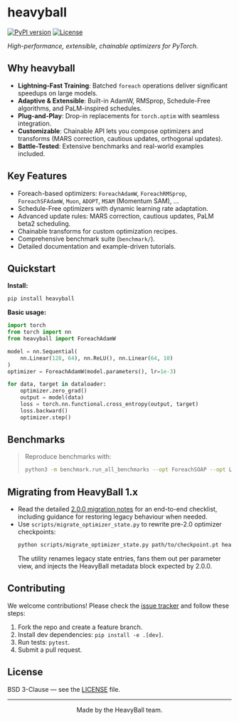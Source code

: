 # heavyball

[![PyPI version](https://img.shields.io/pypi/v/heavyball?color=blue)][pypi]
[![License](https://img.shields.io/badge/license-BSD--3--Clause-blue.svg)][license]

_High-performance, extensible, chainable optimizers for PyTorch._

## Why heavyball

- **Lightning-Fast Training**: Batched `foreach` operations deliver significant speedups on large models.
- **Adaptive & Extensible**: Built-in AdamW, RMSprop, Schedule-Free algorithms, and PaLM-inspired schedules.
- **Plug-and-Play**: Drop-in replacements for `torch.optim` with seamless integration.
- **Customizable**: Chainable API lets you compose optimizers and transforms (MARS correction, cautious updates, orthogonal updates).
- **Battle-Tested**: Extensive benchmarks and real-world examples included.

## Key Features

- Foreach-based optimizers: `ForeachAdamW`, `ForeachRMSprop`, `ForeachSFAdamW`, `Muon`, `ADOPT`, `MSAM` (Momentum SAM), …
- Schedule-Free optimizers with dynamic learning rate adaptation.
- Advanced update rules: MARS correction, cautious updates, PaLM beta2 scheduling.
- Chainable transforms for custom optimization recipes.
- Comprehensive benchmark suite (`benchmark/`).
- Detailed documentation and example-driven tutorials.

## Quickstart

**Install:**
```bash
pip install heavyball
```

**Basic usage:**
```python
import torch
from torch import nn
from heavyball import ForeachAdamW

model = nn.Sequential(
    nn.Linear(128, 64), nn.ReLU(), nn.Linear(64, 10)
)
optimizer = ForeachAdamW(model.parameters(), lr=1e-3)

for data, target in dataloader:
    optimizer.zero_grad()
    output = model(data)
    loss = torch.nn.functional.cross_entropy(output, target)
    loss.backward()
    optimizer.step()
```

## Benchmarks

> Reproduce benchmarks with:
> ```bash
> python3 -m benchmark.run_all_benchmarks --opt ForeachSOAP --opt LaProp --opt AdamW --opt Muon --opt ForeachCachedNewtonPSGD  --opt RMSprop --opt OrthoLaProp --opt ForeachSFAdamW --opt ForeachADOPT --opt LaPropOrtho --opt CachedPSGDKron --opt SignLaProp --opt ForeachSOLP --opt PSGDLRA --opt NewtonPSGDLRA --opt NewtonHybrid2PSGDKron --opt NewtonHybrid2PSGDLRA --opt mars-NewtonHybrid2PSGDLRA --opt MSAMLaProp --opt mars-adaptive-NewtonHybrid2PSGDKron  --opt mars-ortho-NewtonHybrid2PSGDKron --opt MuonLaProp --opt mars-unscaled-NewtonHybrid2PSGDKron --opt mars-NewtonHybrid2PSGDKron --opt cautious-AdamW --opt unscaled_cautious-AdamW --opt mars-AdamW  --dtype float32 --steps 1000000 --trials 1000 --parallelism 256 --seeds 1 --difficulties trivial --difficulties easy --difficulties medium --difficulties hard --difficulties extreme --difficulties nightmare --timeout 2880
> ```

## Migrating from HeavyBall 1.x

- Read the detailed [2.0.0 migration notes](docs/heavyball2.md) for an end-to-end checklist, including guidance for restoring legacy behaviour when needed.
- Use `scripts/migrate_optimizer_state.py` to rewrite pre-2.0 optimizer checkpoints:
  ```bash
  python scripts/migrate_optimizer_state.py path/to/checkpoint.pt heavyball.ForeachAdamW --state-key optimizer
  ```
  The utility renames legacy state entries, fans them out per parameter view, and injects the HeavyBall metadata block expected by 2.0.0.


## Contributing

We welcome contributions! Please check the [issue tracker][tracker] and follow these steps:
1. Fork the repo and create a feature branch.
2. Install dev dependencies: `pip install -e .[dev]`.
3. Run tests: `pytest`.
4. Submit a pull request.

## License

BSD 3-Clause — see the [LICENSE](LICENSE) file.

---
<p align="center">
  Made by the HeavyBall team.
</p>

[pypi]: https://pypi.org/project/heavyball/
[license]: LICENSE
[tracker]: https://github.com/HomebrewML/HeavyBall/issues
